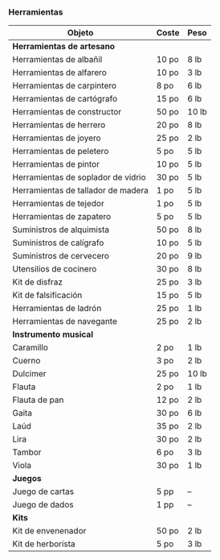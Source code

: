 ### Herramientas
| Objeto                             | Coste | Peso  |
| ---------------------------------- | ----- | ----- |
| **Herramientas de artesano**       |       |       |
| Herramientas de albañil            | 10 po | 8 lb  |
| Herramientas de alfarero           | 10 po | 3 lb  |
| Herramientas de carpintero         | 8 po  | 6 lb  |
| Herramientas de cartógrafo         | 15 po | 6 lb  |
| Herramientas de constructor        | 50 po | 10 lb |
| Herramientas de herrero            | 20 po | 8 lb  |
| Herramientas de joyero             | 25 po | 2 lb  |
| Herramientas de peletero           | 5 po  | 5 lb  |
| Herramientas de pintor             | 10 po | 5 lb  |
| Herramientas de soplador de vidrio | 30 po | 5 lb  |
| Herramientas de tallador de madera | 1 po  | 5 lb  |
| Herramientas de tejedor            | 1 po  | 5 lb  |
| Herramientas de zapatero           | 5 po  | 5 lb  |
| Suministros de alquimista          | 50 po | 8 lb  |
| Suministros de calígrafo           | 10 po | 5 lb  |
| Suministros de cervecero           | 20 po | 9 lb  |
| Utensilios de cocinero             | 30 po | 8 lb  |
| Kit de disfraz                     | 25 po | 3 lb  |
| Kit de falsificación               | 15 po | 5 lb  |
| Herramientas de ladrón             | 25 po | 1 lb  |
| Herramientas de navegante          | 25 po | 2 lb  |
| **Instrumento musical**            |       |       |
| Caramillo                          | 2 po  | 1 lb  |
| Cuerno                             | 3 po  | 2 lb  |
| Dulcimer                           | 25 po | 10 lb |
| Flauta                             | 2 po  | 1 lb  |
| Flauta de pan                      | 12 po | 2 lb  |
| Gaita                              | 30 po | 6 lb  |
| Laúd                               | 35 po | 2 lb  |
| Lira                               | 30 po | 2 lb  |
| Tambor                             | 6 po  | 3 lb  |
| Viola                              | 30 po | 1 lb  |
| **Juegos**                         |       |       |
| Juego de cartas                    | 5 pp  | –     |
| Juego de dados                     | 1 pp  | –     |
| **Kits**                           |       |       |
| Kit de envenenador                 | 50 po | 2 lb  |
| Kit de herborista                  | 5 po  | 3 lb  |